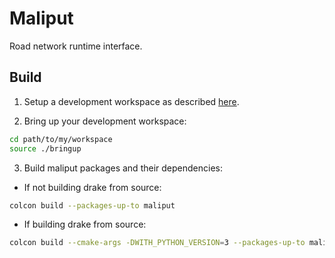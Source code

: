 # Maliput

Road network runtime interface.

## Build

1. Setup a development workspace as described [here](https://github.com/ToyotaResearchInstitute/maliput-documentation/blob/main/docs/installation_quickstart.rst).

2. Bring up your development workspace:

```sh
cd path/to/my/workspace
source ./bringup
```

3. Build maliput packages and their dependencies:

  - If not building drake from source:

   ```sh
   colcon build --packages-up-to maliput
   ```

  - If building drake from source:

   ```sh
   colcon build --cmake-args -DWITH_PYTHON_VERSION=3 --packages-up-to maliput
   ```

